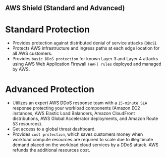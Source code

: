 AWS Shield (Standard and Advanced)
---

# Standard Protection

- Provides protection against distributed denial of service attacks (`DDoS`).
- Protects AWS infrastructure and ingress paths at each edge location for all AWS customers.
- Provides `basic DDoS protection` for known Layer 3 and Layer 4 attacks using AWS Web Application Firewall `(WAF) rules` deployed and managed by AWS.

# Advanced Protection

- Utilizes an expert AWS DDoS response team with a `15-minute SLA` response protecting your workload components (Amazon EC2 instances, AWS Elastic Load Balancers, Amazon CloudFront distributions, AWS Global Accelerator deployments, and Amazon Route 53 resources).
- Get access to a global threat dashboard.
- Provides `cost protection`, which saves customers money when workload compute resources are required to scale due to illegitimate demand placed on the workload cloud services by a DDoS attack. AWS refunds the additional resources cost.
